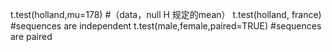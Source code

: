 t.test(holland,mu=178)  #（data，null H 规定的mean）
t.test(holland, france)   #sequences are independent
t.test(male,female,paired=TRUE)  #sequences are paired
